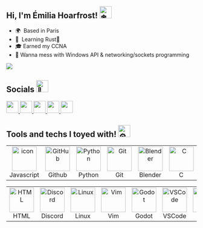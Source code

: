 ## Hi, I'm Émilia Hoarfrost! <picture> <source srcset="https://fonts.gstatic.com/s/e/notoemoji/latest/2744_fe0f/512.webp" type="image/webp"> <img src="https://fonts.gstatic.com/s/e/notoemoji/latest/2744_fe0f/512.gif" alt="❄" width="32" height="32"> </picture>

* 🌍  Based in Paris
* 🧠  Learning Rust🦀
* 🎓  Earned my CCNA
* 🚀  Wanna mess with Windows API & networking/sockets programming

<a href="http://www.github.com/EmiliaHoarfrost"><img src="https://github-readme-streak-stats.herokuapp.com/?user=EmiliaHoarfrost&stroke=28004d&background=ffffff&ring=28004d&fire=28004d&currStreakNum=28004d&currStreakLabel=28004d&sideNums=28004d&sideLabels=28004d&dates=28004d&hide_border=true" /></a>

## Socials <picture><source srcset="https://fonts.gstatic.com/s/e/notoemoji/latest/1f37b/512.webp" type="image/webp"><img src="https://fonts.gstatic.com/s/e/notoemoji/latest/1f37b/512.gif" alt="🍻" width="32" height="32"></picture>

<p align="left"> <a href="https://discord.com/users/EmiliaHoarfrost" target="_blank" rel="noreferrer"> <picture> <source media="(prefers-color-scheme: dark)" srcset="https://raw.githubusercontent.com/danielcranney/readme-generator/main/public/icons/socials/discord-dark.svg" /> <source media="(prefers-color-scheme: light)" srcset="https://raw.githubusercontent.com/danielcranney/readme-generator/main/public/icons/socials/discord.svg" /> <img src="https://raw.githubusercontent.com/danielcranney/readme-generator/main/public/icons/socials/discord.svg" width="32" height="32" /> </picture> </a> <a href="https://www.github.com/EmiliaHoarfrost" target="_blank" rel="noreferrer"> <picture> <source media="(prefers-color-scheme: dark)" srcset="https://raw.githubusercontent.com/danielcranney/readme-generator/main/public/icons/socials/github-dark.svg" /> <source media="(prefers-color-scheme: light)" srcset="https://raw.githubusercontent.com/danielcranney/readme-generator/main/public/icons/socials/github.svg" /> <img src="https://raw.githubusercontent.com/danielcranney/readme-generator/main/public/icons/socials/github.svg" width="32" height="32" /> </picture> </a> <a href="http://www.instagram.com/EmiliaHoarfrost" target="_blank" rel="noreferrer"> <picture> <source media="(prefers-color-scheme: dark)" srcset="https://raw.githubusercontent.com/danielcranney/readme-generator/main/public/icons/socials/instagram-dark.svg" /> <source media="(prefers-color-scheme: light)" srcset="https://raw.githubusercontent.com/danielcranney/readme-generator/main/public/icons/socials/instagram.svg" /> <img src="https://raw.githubusercontent.com/danielcranney/readme-generator/main/public/icons/socials/instagram.svg" width="32" height="32" /> </picture> </a> <a href="http://www.medium.com/emiliahoarfrost" target="_blank" rel="noreferrer"> <picture> <source media="(prefers-color-scheme: dark)" srcset="https://raw.githubusercontent.com/danielcranney/readme-generator/main/public/icons/socials/medium-dark.svg" /> <source media="(prefers-color-scheme: light)" srcset="https://raw.githubusercontent.com/danielcranney/readme-generator/main/public/icons/socials/medium.svg" /> <img src="https://raw.githubusercontent.com/danielcranney/readme-generator/main/public/icons/socials/medium.svg" width="32" height="32" /> </picture> </a> <a href="https://www.youtube.com/@UC_tK1sYsu9PPlfW-hzk26XA" target="_blank" rel="noreferrer"> <picture> <source media="(prefers-color-scheme: dark)" srcset="https://raw.githubusercontent.com/danielcranney/readme-generator/main/public/icons/socials/youtube-dark.svg" /> <source media="(prefers-color-scheme: light)" srcset="https://raw.githubusercontent.com/danielcranney/readme-generator/main/public/icons/socials/youtube.svg" /> <img src="https://raw.githubusercontent.com/danielcranney/readme-generator/main/public/icons/socials/youtube.svg" width="32" height="32" /> </picture> </a></p>

## Tools and techs I toyed with! <picture><source srcset="https://fonts.gstatic.com/s/e/notoemoji/latest/2699_fe0f/512.webp" type="image/webp"><img src="https://fonts.gstatic.com/s/e/notoemoji/latest/2699_fe0f/512.gif" alt="⚙" width="32" height="32"></picture>
<table>
     </tr>
    <td align="center" width="96">
        <img src="https://techstack-generator.vercel.app/js-icon.svg" alt="icon" width="65" height="65" />
      <br>Javascript
    </td>
       <td align="center" width="96">
        <img src="https://techstack-generator.vercel.app/github-icon.svg" width="65" height="65" alt="GitHub" />
      <br>Github
    </td>
    <td align="center" width="96">
        <img src="https://techstack-generator.vercel.app/python-icon.svg" width="65" height="65" alt="Python" />
      <br>Python
    </td>
    <td align="center" width="96">
        <img src="https://skillicons.dev/icons?i=git" width="65" height="65" alt="Git" />
      <br>Git
    </td>
    <td align="center" width="96">
        <img src="https://skillicons.dev/icons?i=blender" width="65" height="65" alt="Blender" />
      <br>Blender
    </td>
    <td align="center" width="96">
        <img src="https://skillicons.dev/icons?i=c" width="65" height="65" alt="C" />
      <br>C
    </table>
    <table>
    </td>
    <td align="center"  width="96">
        <img src="https://skillicons.dev/icons?i=html" width="65" height="65" alt="HTML" />
      <br>HTML
    </td>
    <td align="center"  width="96">
        <img src="https://skillicons.dev/icons?i=discord" width="65" height="65" alt="Discord" />
      <br>Discord
    </td>
    </td>
            <td align="center" width="96">
        <img src="https://skillicons.dev/icons?i=linux" width="65" height="65" alt="Linux" />
      <br>Linux
    </td>
        <td align="center" width="96">
        <img src="https://skillicons.dev/icons?i=vim" width="65" height="65" alt="Vim" />
      <br>Vim
    </td>
        <td align="center" width="96">
        <img src="https://skillicons.dev/icons?i=godot" width="65" height="65" alt="Godot" />
      <br>Godot
    </td>
        <td align="center" width="96">
        <img src="https://skillicons.dev/icons?i=vscode" width="65" height="65" alt="VSCode" />
      <br>VSCode
    </td>
        <td align="center" width="96">
        <img src="https://skillicons.dev/icons?i=rust" width="65" height="65" alt="Rust" />
      <br>Rust
    </td>
    </td>
</table>

